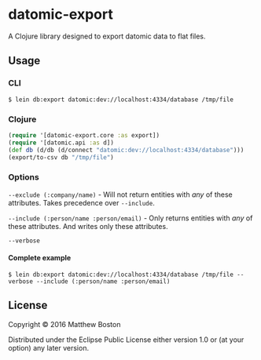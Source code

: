 # datomic-export

A Clojure library designed to export datomic data to flat files.

## Usage

### CLI

```
$ lein db:export datomic:dev://localhost:4334/database /tmp/file
```

### Clojure

```clojure
(require '[datomic-export.core :as export])
(require '[datomic.api :as d])
(def db (d/db (d/connect "datomic:dev://localhost:4334/database")))
(export/to-csv db "/tmp/file")
```

### Options

`--exclude (:company/name)` - Will not return entities with _any_ of these attributes. Takes precedence over `--include`.

`--include (:person/name :person/email)` - Only returns entities with _any_ of these attributes. And writes only these attributes.

`--verbose`

#### Complete example

```
$ lein db:export datomic:dev://localhost:4334/database /tmp/file --verbose --include (:person/name :person/email)
```

## License

Copyright © 2016 Matthew Boston


Distributed under the Eclipse Public License either version 1.0 or (at
your option) any later version.
